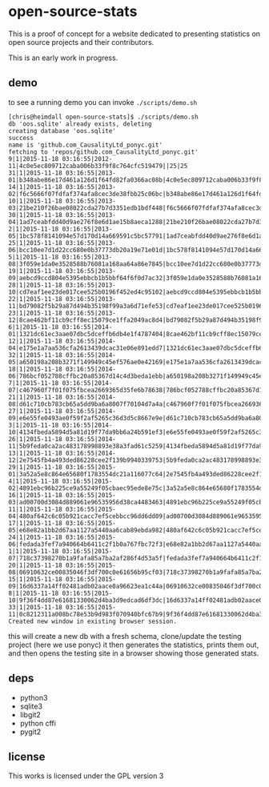 open-source-stats
=================

This is a proof of concept for a website dedicated to presenting statistics on open source projects and their contributors.

This is an early work in progress.

demo
----

to see a running demo you can invoke `./scripts/demo.sh`

    [chris@heimdall open-source-stats]$ ./scripts/demo.sh 
    db 'oos.sqlite' already exists, deleting
    creating database 'oos.sqlite'
    success
    name is 'github.com_CausalityLtd_ponyc.git'
    fetching to 'repos/github.com_CausalityLtd_ponyc.git'
    9|1|2015-11-18 03:16:55|2012-11|4c0e5ec809712caba006b33f9f8c764cfc519479||25|25
    31|1|2015-11-18 03:16:55|2013-01|b348abe86e17d461a126d1f64fd82fa0366ac08b|4c0e5ec809712caba006b33f9f8c764cfc519479|30|5
    14|1|2015-11-18 03:16:55|2013-02|f6c5666f07fdfaf374afa8cec3de38fbb25c06bc|b348abe86e17d461a126d1f64fd82fa0366ac08b|36|6
    10|1|2015-11-18 03:16:55|2013-03|21be210f26bae08022cda27b7d3351edb1bdf448|f6c5666f07fdfaf374afa8cec3de38fbb25c06bc|45|9
    30|1|2015-11-18 03:16:55|2013-04|1ad7ceabfdd40d9ae276f8e6d1ae15b8aeca1288|21be210f26bae08022cda27b7d3351edb1bdf448|49|4
    2|1|2015-11-18 03:16:55|2013-05|1bc578f8141094e57d170d14a669591c5bc57791|1ad7ceabfdd40d9ae276f8e6d1ae15b8aeca1288|52|3
    25|1|2015-11-18 03:16:55|2013-06|bcc10ee7d1d22cc680e0b37773db20a19e71e01d|1bc578f8141094e57d170d14a669591c5bc57791|54|2
    5|1|2015-11-18 03:16:55|2013-08|3f059e1da0e3528588b76081a168aa64a86e7845|bcc10ee7d1d22cc680e0b37773db20a19e71e01d|82|28
    19|1|2015-11-18 03:16:55|2013-09|aebcd9ccd804e5395ebbcb1b5bbf64f6f0d7ac32|3f059e1da0e3528588b76081a168aa64a86e7845|103|21
    28|1|2015-11-18 03:16:55|2013-10|cd7eaf1ee23de017cee525b0196f452ed4c95102|aebcd9ccd804e5395ebbcb1b5bbf64f6f0d7ac32|105|2
    22|1|2015-11-18 03:16:55|2013-11|bd79082f5b29a87d494b35198f99a3a6d71efe53|cd7eaf1ee23de017cee525b0196f452ed4c95102|108|3
    23|1|2015-11-18 03:16:55|2013-12|8cae462bf11cb9cff8ec15079ce1ffa2049ac8d4|bd79082f5b29a87d494b35198f99a3a6d71efe53|112|4
    6|1|2015-11-18 03:16:55|2014-01|1321dc61ec3aae07dbc5dceffb6db4e1f4787404|8cae462bf11cb9cff8ec15079ce1ffa2049ac8d4|115|3
    12|1|2015-11-18 03:16:55|2014-04|e175e1a7aa536cfa2613439dcac31e06e891edd7|1321dc61ec3aae07dbc5dceffb6db4e1f4787404|119|4
    32|1|2015-11-18 03:16:55|2014-05|a650198a208b3271f149949c45ef576ae0e42169|e175e1a7aa536cfa2613439dcac31e06e891edd7|135|16
    18|1|2015-11-18 03:16:55|2014-06|786bcf052788cffbc20a85367d14c4d3beda1ebb|a650198a208b3271f149949c45ef576ae0e42169|162|27
    7|1|2015-11-18 03:16:55|2014-07|c467960f7f01f075fbcea2669365d35fe6b78638|786bcf052788cffbc20a85367d14c4d3beda1ebb|345|183
    21|1|2015-11-18 03:16:55|2014-08|d61c710cb783cb65a5dd9ba6a8007f70104d7a4a|c467960f7f01f075fbcea2669365d35fe6b78638|380|35
    27|1|2015-11-18 03:16:55|2014-09|e6e55fe0493ae0f59f2af5265c36d3d5c8667e9e|d61c710cb783cb65a5dd9ba6a8007f70104d7a4a|692|312
    3|1|2015-11-18 03:16:55|2014-10|4134fbeda5894d5a81d19f77da9bb6a24b591ef3|e6e55fe0493ae0f59f2af5265c36d3d5c8667e9e|963|271
    26|1|2015-11-18 03:16:55|2014-11|5b9feda0ca2ac483178998893e38a3fad61c5259|4134fbeda5894d5a81d19f77da9bb6a24b591ef3|1173|210
    13|1|2015-11-18 03:16:55|2014-12|2e7545fb4a493ded86228cee2f139b9940339753|5b9feda0ca2ac483178998893e38a3fad61c5259|1370|197
    29|1|2015-11-18 03:16:55|2015-01|3a52a5e8c864e65680f1783554dc21a116077c64|2e7545fb4a493ded86228cee2f139b9940339753|1548|178
    4|1|2015-11-18 03:16:55|2015-02|4891ebc96b225ce9a55249f05cbaec95ede8e75c|3a52a5e8c864e65680f1783554dc21a116077c64|1696|148
    16|1|2015-11-18 03:16:55|2015-03|ad00700d3084d889061e96535956d38ca4483463|4891ebc96b225ce9a55249f05cbaec95ede8e75c|1762|66
    11|1|2015-11-18 03:16:55|2015-04|480af642c6c05b921cacc7ef5cebbcc96dd6dd09|ad00700d3084d889061e96535956d38ca4483463|1971|209
    17|1|2015-11-18 03:16:55|2015-05|e68e82a1bb2d67aa1127a5440aa6cab89ebda982|480af642c6c05b921cacc7ef5cebbcc96dd6dd09|2198|227
    24|1|2015-11-18 03:16:55|2015-06|fedada3fef7a940664b6411c2f1b0a767fbc72f3|e68e82a1bb2d67aa1127a5440aa6cab89ebda982|2294|96
    1|1|2015-11-18 03:16:55|2015-07|718c37398270b1a9fafa85a7ba2af286f4d53a5f|fedada3fef7a940664b6411c2f1b0a767fbc72f3|2354|60
    20|1|2015-11-18 03:16:55|2015-08|06910632ce00835046f3df700c0e61656b95cf03|718c37398270b1a9fafa85a7ba2af286f4d53a5f|2383|29
    15|1|2015-11-18 03:16:55|2015-09|16d6337a14ff02481adb02aace0a96623ea1c44a|06910632ce00835046f3df700c0e61656b95cf03|2475|92
    8|1|2015-11-18 03:16:55|2015-10|9f36f4dd87e61681330062d4ba3d9edcad6df3dc|16d6337a14ff02481adb02aace0a96623ea1c44a|2566|91
    33|1|2015-11-18 03:16:55|2015-11|0c8212311a008bc78e53b9d983f070940bfc67b9|9f36f4dd87e61681330062d4ba3d9edcad6df3dc|2639|73
    Created new window in existing browser session.

this will create a new db with a fresh schema, clone/update the testing project (here we use ponyc)
it then generates the statistics, prints them out, and then opens the testing site in a browser showing those generated stats.

deps
----

 * python3
 * sqlite3
 * libgit2
 * python cffi
 * pygit2

license
-------

This works is licensed under the GPL version 3


